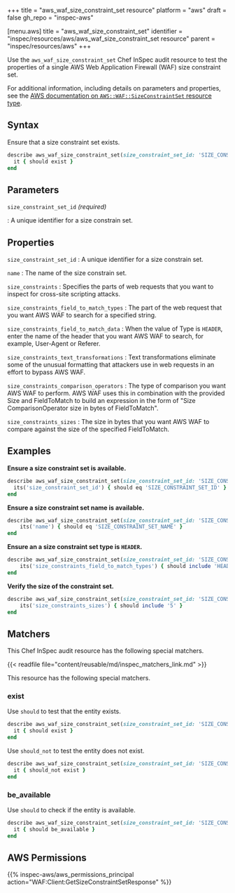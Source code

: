 +++
title = "aws_waf_size_constraint_set resource"
platform = "aws"
draft = false
gh_repo = "inspec-aws"

[menu.aws]
title = "aws_waf_size_constraint_set"
identifier = "inspec/resources/aws/aws_waf_size_constraint_set resource"
parent = "inspec/resources/aws"
+++

Use the `aws_waf_size_constraint_set` Chef InSpec audit resource to test the properties of a single AWS Web Application Firewall (WAF) size constraint set.

For additional information, including details on parameters and properties, see the [AWS documentation on `AWS::WAF::SizeConstraintSet` resource type](https://docs.aws.amazon.com/AWSCloudFormation/latest/UserGuide/aws-resource-waf-sizeconstraintset.html).

## Syntax

Ensure that a size constraint set exists.

```ruby
describe aws_waf_size_constraint_set(size_constraint_set_id: 'SIZE_CONSTRAINT_SET_ID') do
  it { should exist }
end
```

## Parameters

`size_constraint_set_id` _(required)_

: A unique identifier for a size constrain set.

## Properties

`size_constraint_set_id`
: A unique identifier for a size constrain set.

`name`
: The name of the size constrain set.

`size_constraints`
: Specifies the parts of web requests that you want to inspect for cross-site scripting attacks.

`size_constraints_field_to_match_types`
: The part of the web request that you want AWS WAF to search for a specified string.

`size_constraints_field_to_match_data`
: When the value of Type is `HEADER`, enter the name of the header that you want AWS WAF to search, for example, User-Agent or Referer.

`size_constraints_text_transformations`
: Text transformations eliminate some of the unusual formatting that attackers use in web requests in an effort to bypass AWS WAF.

`size_constraints_comparison_operators`
: The type of comparison you want AWS WAF to perform. AWS WAF uses this in combination with the provided Size and FieldToMatch to build an expression in the form of "Size ComparisonOperator size in bytes of FieldToMatch".

`size_constraints_sizes`
: The size in bytes that you want AWS WAF to compare against the size of the specified FieldToMatch.

## Examples

**Ensure a size constraint set is available.**

```ruby
describe aws_waf_size_constraint_set(size_constraint_set_id: 'SIZE_CONSTRAINT_SET_ID') do
  its('size_constraint_set_id') { should eq 'SIZE_CONSTRAINT_SET_ID' }
end
```

**Ensure a size constraint set name is available.**

```ruby
describe aws_waf_size_constraint_set(size_constraint_set_id: 'SIZE_CONSTRAINT_SET_ID') do
    its('name') { should eq 'SIZE_CONSTRAINT_SET_NAME' }
end
```

**Ensure an a size constraint set type is `HEADER`.**

```ruby
describe aws_waf_size_constraint_set(size_constraint_set_id: 'SIZE_CONSTRAINT_SET_ID') do
    its('size_constraints_field_to_match_types') { should include 'HEADER' }
end
```

**Verify the size of the constraint set.**

```ruby
describe aws_waf_size_constraint_set(size_constraint_set_id: 'SIZE_CONSTRAINT_SET_ID') do
    its('size_constraints_sizes') { should include '5' }
end
```

## Matchers

This Chef InSpec audit resource has the following special matchers.

{{< readfile file="content/reusable/md/inspec_matchers_link.md" >}}

This resource has the following special matchers.

### exist

Use `should` to test that the entity exists.

```ruby
describe aws_waf_size_constraint_set(size_constraint_set_id: 'SIZE_CONSTRAINT_SET_ID') do
  it { should exist }
end
```

Use `should_not` to test the entity does not exist.

```ruby
describe aws_waf_size_constraint_set(size_constraint_set_id: 'SIZE_CONSTRAINT_SET_ID') do
  it { should_not exist }
end
```

### be_available

Use `should` to check if the entity is available.

```ruby
describe aws_waf_size_constraint_set(size_constraint_set_id: 'SIZE_CONSTRAINT_SET_ID') do
  it { should be_available }
end
```

## AWS Permissions

{{% inspec-aws/aws_permissions_principal action="WAF:Client:GetSizeConstraintSetResponse" %}}
